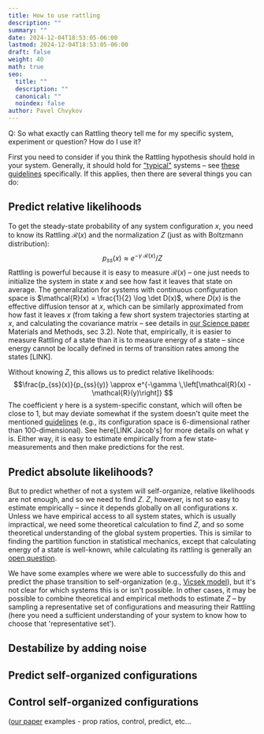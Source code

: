 ```yaml
---
title: How to use rattling
description: ""
summary: ""
date: 2024-12-04T18:53:05-06:00
lastmod: 2024-12-04T18:53:05-06:00
draft: false
weight: 40
math: true
seo:
  title: ""
  description: ""
  canonical: ""
  noindex: false
author: Pavel Chvykov
---
```

Q: So what exactly can Rattling theory tell me for my specific system, experiment or question? How do I use it?

First you need to consider if you think the Rattling hypothesis should hold in your system. Generally, it should hold for ["typical"](/docs/background/typicality/) systems – see [these guidelines](/docs/background/typicality/#general-guidelines)  specifically. If this applies, then there are several things you can do:

## Predict relative likelihoods 

To get the steady-state probability of any system configuration $x$, you need to know its Rattling $\mathcal{R}(x)$ and the normalization $Z$ (just as with Boltzmann distribution):
$$p_{ss}(x) \approx e^{-\gamma\; \mathcal{R}(x)}/Z$$
Rattling is powerful because it is easy to measure $\mathcal{R}(x)$ – one just needs to initialize the system in state $x$ and see how fast it leaves that state on average. The generalization for systems with continuous configuration space is $\mathcal{R}(x) = \frac{1}{2} \log \det D(x)$, where $D(x)$ is the effective diffusion tensor at $x$, which can be similarly approximated from how fast it leaves $x$ (from taking a few short system trajectories starting at $x$, and calculating the covariance matrix – see details in [our Science paper](https://www.science.org/doi/10.1126/science.abc6182) Materials and Methods, sec 3.2). 
Note that, empirically, it is easier to measure Rattling of a state than it is to measure energy of a state – since energy cannot be locally defined in terms of transition rates among the states [LINK].

Without knowing $Z$, this allows us to predict relative likelihoods:
$$\frac{p_{ss}(x)}{p_{ss}(y)} \approx e^{-\gamma \,\left[\mathcal{R}(x) - \mathcal{R}(y)\right]} $$
The coefficient $\gamma$ here is a system-specific constant, which will often be close to 1, but may deviate somewhat if the system doesn't quite meet the mentioned [guidelines](/docs/background/typicality/#general-guidelines) (e.g., its configuration space is 6-dimensional rather than 100-dimensional). See here[LINK Jacob's] for more details on what $\gamma$ is. Either way, it is easy to estimate empirically from a few state-measurements and then make predictions for the rest. 

## Predict absolute likelihoods?

But to predict whether of not a system will self-organize, relative likelihoods are not enough, and so we need to find $Z$. $Z$, however, is not so easy to estimate empirically – since it depends globally on all configurations $x$. Unless we have empirical access to all system states, which is usually impractical, we need some theoretical calculation to find $Z$, and so some theoretical understanding of the global system properties. This is similar to finding the partition function in statistical mechanics, except that calculating energy of a state is well-known, while calculating its rattling is generally an [open question](/docs/research-directions/predicting-rattling/). 

We have some examples where we were able to successfully do this and predict the phase transition to self-organization (e.g., [Vicsek model](/docs/examples/vicsek-model/)), but it's not clear for which systems this is or isn't possible. 
In other cases, it may be possible to combine theoretical and empirical methods to estimate $Z$ – by sampling a representative set of configurations and measuring their Rattling (here you need a sufficient understanding of your system to know how to choose that 'representative set').

## Destabilize by adding noise

## Predict self-organized configurations

## Control self-organized configurations 


([our paper](https://www.science.org/doi/10.1126/science.abc6182) examples - prop ratios, control, predict, etc...